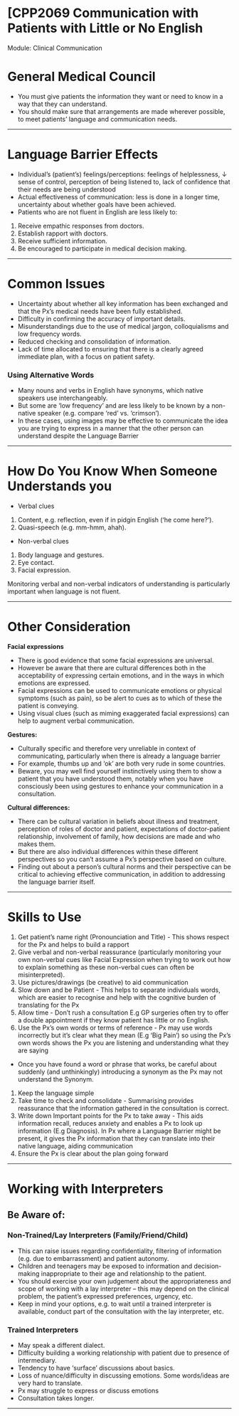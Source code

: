 # [CPP2069 Communication with Patients with Little or No English

Module: Clinical Communication

# General Medical Council

- You must give patients the information they want or need to know
in a way that they can understand.
- You should make sure that arrangements are made wherever
possible, to meet patients’ language and communication needs.

---

# Language Barrier Effects

- Individual’s (patient’s) feelings/perceptions: feelings of
helplessness, ↓ sense of control, perception of being listened to, lack of confidence that their needs are being understood
- Actual effectiveness of communication: less is done in a longer
time, uncertainty about whether goals have been achieved.
- Patients who are not fluent in English are less likely to:
1. Receive empathic responses from doctors.
2. Establish rapport with doctors.
3. Receive sufficient information.
4. Be encouraged to participate in medical decision making.

---

# Common Issues

- Uncertainty about whether all key information has been
exchanged and that the Px’s medical needs have been fully
established.
- Difficulty in confirming the accuracy of important details.
- Misunderstandings due to the use of medical jargon,
colloquialisms and low frequency words.
- Reduced checking and consolidation of information.
- Lack of time allocated to ensuring that there is a clearly agreed
immediate plan, with a focus on patient safety.

### Using Alternative Words

- Many nouns and verbs in English have synonyms, which native
speakers use interchangeably.
- But some are ‘low frequency’ and are less likely to be known by
a non-native speaker (e.g. compare ‘red’ vs. ‘crimson’).
- In these cases, using images may be effective to communicate the idea you are trying to express in a manner that the other person can understand despite the Language Barrier

---

# How Do You Know When Someone Understands you

- Verbal clues
1. Content, e.g. reflection, even if in pidgin English (‘he come
here?’).
2. Quasi-speech (e.g. mm-hmm, ahah).
- Non-verbal clues
1. Body language and gestures.
2. Eye contact.
3. Facial expression.

Monitoring verbal and non-verbal indicators of understanding is
particularly important when language is not fluent.

---

# Other Consideration

**Facial expressions**

- There is good evidence that some facial expressions are universal.
- However be aware that there are cultural differences both in the acceptability of expressing certain emotions, and in the ways in which emotions are expressed.
- Facial expressions can be used to communicate emotions or physical symptoms (such as pain), so be alert to cues as to which of these the patient is conveying.
- Using visual clues (such as miming exaggerated facial expressions) can help to augment verbal communication.

**Gestures:**

- Culturally specific and therefore very unreliable in context of communicating, particularly when there is already a language barrier
- For example, thumbs up and ‘ok’ are both very rude in some countries.
- Beware, you may well find yourself instinctively using them to show a patient that you have understood them, notably when you have consciously been using gestures to enhance your communication in a consultation.

**Cultural differences:**

- There can be cultural variation in beliefs about illness and treatment, perception of roles of doctor and patient, expectations of doctor-patient relationship, involvement of family, how decisions are made and who makes them.
- But there are also individual differences within these different perspectives so you can’t assume a Px’s perspective based on culture.
- Finding out about a person’s cultural norms and their perspective
can be critical to achieving effective communication, in addition to
addressing the language barrier itself.

---

# Skills to Use

1. Get patient’s name right (Pronounciation and Title) - This shows respect for the Px and helps to build a rapport 
2. Give verbal and non-verbal reassurance (particularly monitoring your own non-verbal cues like Facial Expression when trying to work out how to explain something as these non-verbal cues can often be misinterpreted).
3. Use pictures/drawings (be creative) to aid communication
4. Slow down and be Patient - This helps to separate individuals words, which are easier to recognise and help with the cognitive burden of translating for the Px
5. Allow time - Don’t rush a consultation E.g GP surgeries often try to offer a double appointment if they know patient has little or no English.
6. Use the Px’s own words or terms of reference - Px may use words incorrectly but it’s clear what they mean (E.g ‘Big Pain’) so using the Px’s own words shows the Px you are listening and understanding what they are saying
- Once you have found a word or phrase that works, be careful about
suddenly (and unthinkingly) introducing a synonym as the Px may not understand the Synonym.
1. Keep the language simple
2. Take time to check and consolidate - Summarising provides reassurance that the information gathered in the consultation is correct. 
3. Write down Important points for the Px to take away - This aids information recall, reduces anxiety and enables a Px to look up information (E.g Diagnosis). In Px where a Language Barrier might be present, it gives the Px information that they can translate into their native language, aiding communication
4. Ensure the Px is clear about the plan going forward

---

# Working with Interpreters

## Be Aware of:

### Non-Trained/Lay Interpreters (Family/Friend/Child)

- This can raise issues regarding confidentiality, filtering of information (e.g. due to embarrassment) and patient autonomy.
- Children and teenagers may be exposed to information and decision- making inappropriate to their age and relationship to the patient.
- You should exercise your own judgement about the appropriateness and scope of working with a lay interpreter – this may depend on the clinical problem, the patient’s expressed preferences, urgency, etc.
- Keep in mind your options, e.g. to wait until a trained interpreter is available, conduct part of the consultation with the lay interpreter, etc.

### Trained Interpreters

- May speak a different dialect.
- Difficulty building a working relationship with patient due to presence of intermediary.
- Tendency to have ‘surface’ discussions about basics.
- Loss of nuance/difficulty in discussing emotions. Some words/ideas are very hard to translate.
- Px may struggle to express or discuss emotions
- Consultation takes longer.

---